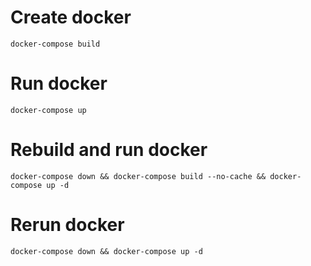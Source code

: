 # Create docker
```docker-compose build```

# Run docker
```docker-compose up```

# Rebuild and run docker
```docker-compose down && docker-compose build --no-cache && docker-compose up -d```

# Rerun docker
```docker-compose down && docker-compose up -d```
